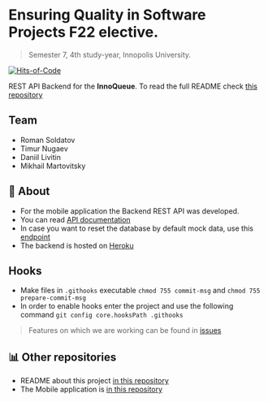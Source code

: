 # Ensuring Quality in Software Projects F22 elective.

> Semester 7, 4th study-year, Innopolis University.

[![Hits-of-Code](https://hitsofcode.com/github/InnoQueue/Backend?branch=main)](https://hitsofcode.com/github/InnoQueue/Backend/view?branch=main)

REST API Backend for the **InnoQueue**.
To read the full README check [this repository](https://github.com/InnoQueue/.github/blob/main/profile/README.md)

## **Team**
- Roman Soldatov
- Timur Nugaev
- Daniil Livitin
- Mikhail Martovitsky

## 📌 About
- For the mobile application the Backend REST API was developed.
- You can read [API documentation](https://documenter.getpostman.com/view/16213957/UVsSP4ER)
- In case you want to reset the database by default mock data, use this [endpoint](https://innoqueue.herokuapp.com/reset)
- The backend is hosted on [Heroku](https://innoqueue.herokuapp.com)

## Hooks
- Make files in `.githooks` executable `chmod 755 commit-msg` and `chmod 755 prepare-commit-msg`
- In order to enable hooks enter the project and use the following command `git config core.hooksPath .githooks`

> Features on which we are working can be found in [issues](https://github.com/InnoQueue/Backend/issues)

## 📊 Other repositories
- README about this project [in this repository](https://github.com/InnoQueue/README)
- The Mobile application is [in this repository](https://github.com/InnoQueue/Mobile)
